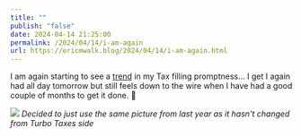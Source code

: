```yaml
---
title: ""
publish: "false"
date: 2024-04-14 21:25:00
permalink: /2024/04/14/i-am-again
url: https://ericmwalk.blog/2024/04/14/i-am-again.html
---
```


I am again starting to see a [trend](https://ericmwalk.blog/2023/04/17/i-was-kind.html) in my Tax filling promptness... I get I again had all day tomorrow but still feels down to the wire when I have had a good couple of months to get it done. 💸

![](https://ericmwalk.blog/uploads/2023/f423e297ec.png)
*Decided to just use the same picture from last year as it hasn't changed from Turbo Taxes side*